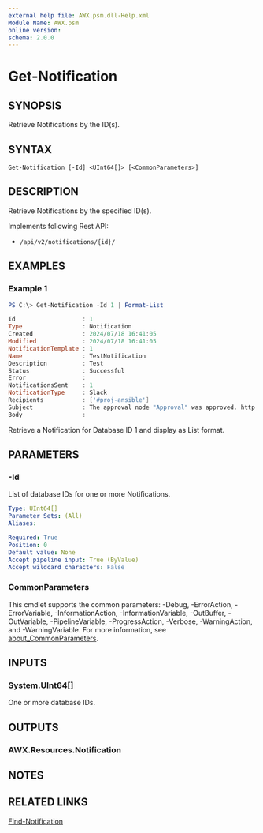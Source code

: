 ```yaml
---
external help file: AWX.psm.dll-Help.xml
Module Name: AWX.psm
online version:
schema: 2.0.0
---
```


# Get-Notification

## SYNOPSIS
Retrieve Notifications by the ID(s).

## SYNTAX

```
Get-Notification [-Id] <UInt64[]> [<CommonParameters>]
```

## DESCRIPTION
Retrieve Notifications by the specified ID(s).

Implements following Rest API:  
- `/api/v2/notifications/{id}/`  

## EXAMPLES

### Example 1
```powershell
PS C:\> Get-Notification -Id 1 | Format-List

Id                   : 1
Type                 : Notification
Created              : 2024/07/18 16:41:05
Modified             : 2024/07/18 16:41:05
NotificationTemplate : 1
Name                 : TestNotification
Description          : Test
Status               : Successful
Error                :
NotificationsSent    : 1
NotificationType     : Slack
Recipients           : ['#proj-ansible']
Subject              : The approval node "Approval" was approved. http://*******
Body                 :
```

Retrieve a Notification for Database ID 1 and display as List format.

## PARAMETERS

### -Id
List of database IDs for one or more Notifications.

```yaml
Type: UInt64[]
Parameter Sets: (All)
Aliases:

Required: True
Position: 0
Default value: None
Accept pipeline input: True (ByValue)
Accept wildcard characters: False
```

### CommonParameters
This cmdlet supports the common parameters: -Debug, -ErrorAction, -ErrorVariable, -InformationAction, -InformationVariable, -OutBuffer, -OutVariable, -PipelineVariable, -ProgressAction, -Verbose, -WarningAction, and -WarningVariable. For more information, see [about_CommonParameters](http://go.microsoft.com/fwlink/?LinkID=113216).

## INPUTS

### System.UInt64[]
One or more database IDs.

## OUTPUTS

### AWX.Resources.Notification
## NOTES

## RELATED LINKS

[Find-Notification](Find-Notification.md)
